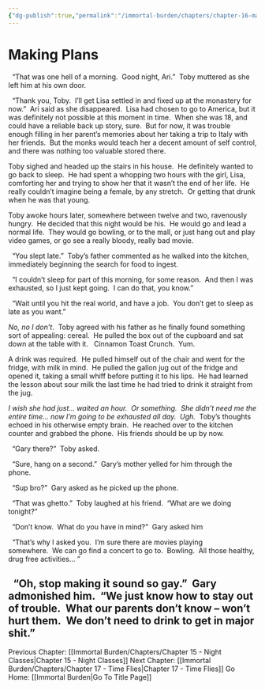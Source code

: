 ```yaml
---
{"dg-publish":true,"permalink":"/immortal-burden/chapters/chapter-16-making-plans/"}
---
```


# Making Plans

  “That was one hell of a morning.  Good night, Ari.”  Toby muttered as she left him at his own door.

  “Thank you, Toby.  I’ll get Lisa settled in and fixed up at the monastery for now.”  Ari said as she disappeared.  Lisa had chosen to go to America, but it was definitely not possible at this moment in time.  When she was 18, and could have a reliable back up story, sure.  But for now, it was trouble enough filling in her parent’s memories about her taking a trip to Italy with her friends.  But the monks would teach her a decent amount of self control, and there was nothing too valuable stored there.  

Toby sighed and headed up the stairs in his house.  He definitely wanted to go back to sleep.  He had spent a whopping two hours with the girl, Lisa, comforting her and trying to show her that it wasn’t the end of her life.  He really couldn’t imagine being a female, by any stretch.  Or getting that drunk when he was that young.

  

Toby awoke hours later, somewhere between twelve and two, ravenously hungry.  He decided that this night would be his.  He would go and lead a normal life.  They would go bowling, or to the mall, or just hang out and play video games, or go see a really bloody, really bad movie.  

  “You slept late.”  Toby’s father commented as he walked into the kitchen, immediately beginning the search for food to ingest.

  “I couldn’t sleep for part of this morning, for some reason.  And then I was exhausted, so I just kept going.  I can do that, you know.”

  “Wait until you hit the real world, and have a job.  You don’t get to sleep as late as you want.”

_No, no I don’t_.  Toby agreed with his father as he finally found something sort of appealing: cereal.  He pulled the box out of the cupboard and sat down at the table with it.   Cinnamon Toast Crunch.  Yum.

A drink was required.  He pulled himself out of the chair and went for the fridge, with milk in mind.  He pulled the gallon jug out of the fridge and opened it, taking a small whiff before putting it to his lips.  He had learned the lesson about sour milk the last time he had tried to drink it straight from the jug.

_I wish she had just... waited an hour.  Or something.  She didn’t need me the entire time... now I’m going to be exhausted all day.  Ugh._  Toby’s thoughts echoed in his otherwise empty brain.  He reached over to the kitchen counter and grabbed the phone.  His friends should be up by now.

  “Gary there?”  Toby asked.

  “Sure, hang on a second.”  Gary’s mother yelled for him through the phone.  

  “Sup bro?”  Gary asked as he picked up the phone.

  “That was ghetto.”  Toby laughed at his friend.  “What are we doing tonight?”

  “Don’t know.  What do you have in mind?”  Gary asked him

  “That’s why I asked you.  I’m sure there are movies playing somewhere.  We can go find a concert to go to.  Bowling.  All those healthy, drug free activities... ”

  “Oh, stop making it sound so gay.”  Gary admonished him.  “We just know how to stay out of trouble.  What our parents don’t know – won’t hurt them.  We don’t need to drink to get in major shit.”
---
Previous Chapter: [[Immortal Burden/Chapters/Chapter 15 - Night Classes\|Chapter 15 - Night Classes]]
Next Chapter: [[Immortal Burden/Chapters/Chapter 17 - Time Flies\|Chapter 17 - Time Flies]]
Go Home: [[Immortal Burden\|Go To Title Page]]
  